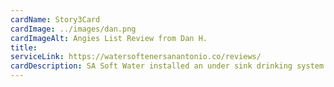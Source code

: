 ```yaml
---
cardName: Story3Card
cardImage: ../images/dan.png
cardImageAlt: Angies List Review from Dan H.
title:
serviceLink: https://watersoftenersanantonio.co/reviews/
cardDescription: SA Soft Water installed an under sink drinking system for my house. The alkalkne water is my favorite part.
---
```

